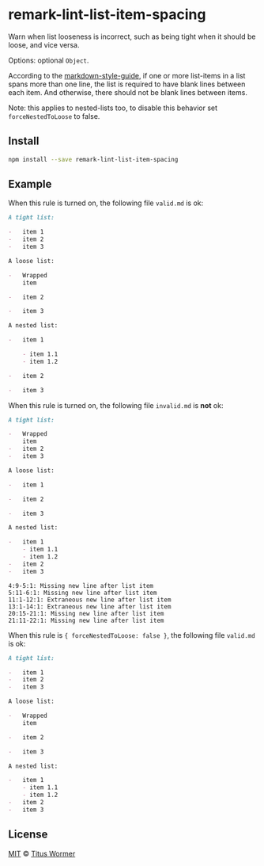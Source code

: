 <!--This file is generated-->

# remark-lint-list-item-spacing

Warn when list looseness is incorrect, such as being tight
when it should be loose, and vice versa.

Options: optional `Object`.

According to the [markdown-style-guide](http://www.cirosantilli.com/markdown-style-guide/),
if one or more list-items in a list spans more than one line,
the list is required to have blank lines between each item.
And otherwise, there should not be blank lines between items.

Note: this applies to nested-lists too, to disable this behavior
set `forceNestedToLoose` to false.

## Install

```sh
npm install --save remark-lint-list-item-spacing
```

## Example

When this rule is turned on, the following file
`valid.md` is ok:

```markdown
A tight list:

-   item 1
-   item 2
-   item 3

A loose list:

-   Wrapped
    item

-   item 2

-   item 3

A nested list:

-   item 1

    - item 1.1
    - item 1.2

-   item 2

-   item 3
```

When this rule is turned on, the following file
`invalid.md` is **not** ok:

```markdown
A tight list:

-   Wrapped
    item
-   item 2
-   item 3

A loose list:

-   item 1

-   item 2

-   item 3

A nested list:

-   item 1
    - item 1.1
    - item 1.2
-   item 2
-   item 3
```

```text
4:9-5:1: Missing new line after list item
5:11-6:1: Missing new line after list item
11:1-12:1: Extraneous new line after list item
13:1-14:1: Extraneous new line after list item
20:15-21:1: Missing new line after list item
21:11-22:1: Missing new line after list item
```

When this rule is `{ forceNestedToLoose: false }`, the following file
`valid.md` is ok:

```markdown
A tight list:

-   item 1
-   item 2
-   item 3

A loose list:

-   Wrapped
    item

-   item 2

-   item 3

A nested list:

-   item 1
    - item 1.1
    - item 1.2
-   item 2
-   item 3
```

## License

[MIT](https://github.com/wooorm/remark-lint/blob/master/LICENSE) © [Titus Wormer](http://wooorm.com)
